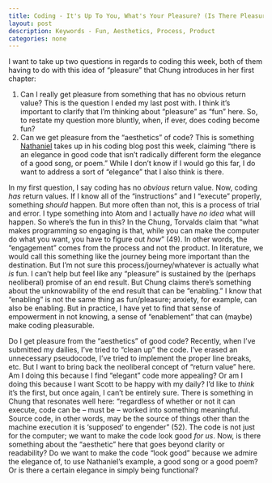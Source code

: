 ```yaml
--- 
title: Coding - It's Up To You, What's Your Pleasure? (Is There Pleasure?)
layout: post
description: Keywords - Fun, Aesthetics, Process, Product
categories: none
---
```

I want to take up two questions in regards to coding this week, both of them having to do with this idea of “pleasure” that Chung introduces in her first chapter:

1)	Can I really get pleasure from something that has no obvious return value? This is the question I ended my last post with. I think it’s important to clarify that I’m thinking about “pleasure” as “fun” here. So, to restate my question more bluntly, when, if ever, does coding become fun?
2)	Can we get pleasure from the “aesthetics” of code? This is something [Nathaniel](http://nattybee.github.io//blog/2016-02-24/ProgrammingBlog.html) takes up in his coding blog post this week, claiming “there is an elegance in good code that isn’t radically different form the elegance of a good song, or poem.” While I don’t know if I would go this far, I do want to address a sort of “elegance” that I also think is there.

In my first question, I say coding has no *obvious* return value. Now, coding *has* return values. If I know all of the “instructions” and I “execute” properly, something *should* happen. But more often than not, this is a process of trial and error. I type something into Atom and I actually have *no idea* what will happen. So where’s the fun in this? In the Chung, Torvalds claim that “what makes programming so engaging is that, while you can make the computer do what you want, you have to figure out *how*” (49). In other words, the “engagement” comes from the process and not the product. In literature, we would call this something like the journey being more important than the destination. But I’m not sure this process/journey/whatever is actually what *is* fun. I can’t help but feel like any “pleasure” is sustained by the (perhaps neoliberal) promise of an end result. But Chung claims there’s something about the unknowability of the end result that can be “enabling.” I know that “enabling” is not the same thing as fun/pleasure; anxiety, for example, can also be enabling. But in practice, I have yet to find that sense of empowerment in not knowing, a sense of “enablement” that can (maybe) make coding pleasurable.

Do I get pleasure from the “aesthetics” of good code? Recently, when I’ve submitted my dailies, I’ve tried to “clean up” the code. I’ve erased an unnecessary pseudocode, I’ve tried to implement the proper line breaks, etc. But I want to bring back the neoliberal concept of “return value” here. Am I doing this because I find “elegant” code more appealing? Or am I doing this because I want Scott to be happy with my daily? I’d like to *think* it’s the first, but once again, I can’t be entirely sure. There is something in Chung that resonates well here: “regardless of whether or not it can execute, code can be – must be – worked into something meaningful. Source code, in other words, may be the source of things other than the machine execution it is ‘supposed’ to engender” (52). The code is not just for the computer; we want to make the code look good *for us*. Now, is there something about the “aesthetic” here that goes beyond clarity or readability? Do we want to make the code “look good” because we admire the elegance of, to use Nathaniel’s example, a good song or a good poem? Or is there a certain elegance in simply being functional? 
